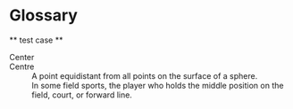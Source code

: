 # Glossary 

** test case ** 

<DL>
   <DT>Center
   <DT>Centre
   <DD> A point equidistant from all points
              on the surface of a sphere.
   <DD> In some field sports, the player who
              holds the middle position on the field, court,
              or forward line.
</DL>
